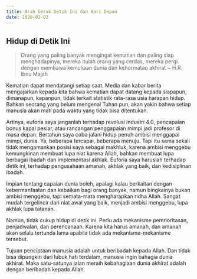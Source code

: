 ```yaml
---
title: Arah Gerak Detik Ini dan Hari Depan
date: 2020-02-02
---
```


## Hidup di Detik Ini
> Orang yang paling banyak mengingat kematian dan paling siap menghadapinya, mereka itulah orang yang cerdas, mereka pergi dengan membawa kemuliaan dunia dan kehormatan akhirat ~ H.R. Ibnu Majah

Kematian dapat mendatangi setiap saat. Media dan kabar berita mengajarkan kepada kita bahwa kematian dapat datang kepada siapapun, dimanapun, kapanpun, tidak terkait statistik rata-rasa usia harapan hidup. Bahkan seorang yang belum mengenal Tuhan pun, akan yakin bahwa setiap manusia akan mati pada waktu yang tidak bisa ditentukan. 

Artinya, euforia saya janganlah terhadap revolusi industri 4.0, pencapaian bonus kapal pesiar, atau rancangan penggapaian mimpi jadi profesor di masa depan. Bertahun saya coba jalani hidup penuh ambisi menggapai mimpi, dunia. Ya, beberapa tercapai, beberapa menuju. Tapi itu sama sekali tidak mengamankan posisi saya sebagai makhluk, karena ambisi menggebu kemungkinan membuat lupa niat karena Allah, bahkan membuat lupa berbagai ibadah dan implementasi akhlak. Euforia saya haruslah terhadap detik ini, terhadap pengusahaan amanah, akhlak yang baik, dan kedisiplinan ibadah.

Impian tentang capaian dunia boleh, apalagi kalau berkaitan dengan kebermanfaatan dan kebaikan bagi orang banyak, namun bingkainya bukan ambisi menggebu, tapi semata-mata mengharapkan ridha Allah. Sangat mudah tergelincir dari niat awal yang baik, menjadi ambisi menggebu, lupa akhlak lupa tatanan.

Namun, tidak cukup hidup di detik ini. Perlu ada mekanisme pemrioritasan, penjadwalan, dan perencanaan. Karena kita harus amanah, dan amanah akan selalu tertunda lama apabila tidak ada mekanisme-mekanisme tersebut.

Tujuan penciptaan manusia adalah untuk beribadah kepada Allah. Dan tidak bisa dipungkiri dari lubuk hati terdalam, manusia ingin bahagia dunia akhirat. Maka satu-satunya jalan meraih kebahagiaan dunia akhirat adalah dengan beribadah kepada Allah. 
